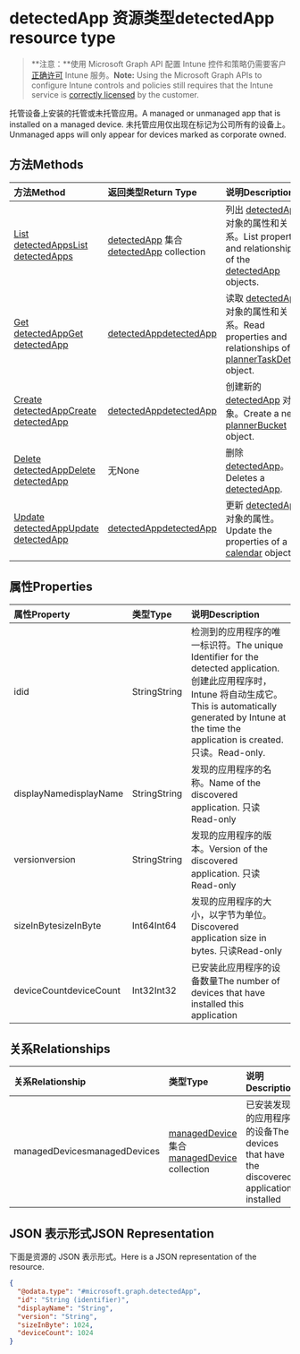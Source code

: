 # <a name="detectedapp-resource-type"></a><span data-ttu-id="6b51a-101">detectedApp 资源类型</span><span class="sxs-lookup"><span data-stu-id="6b51a-101">detectedApp resource type</span></span>

> <span data-ttu-id="6b51a-102">**注意：**使用 Microsoft Graph API 配置 Intune 控件和策略仍需要客户[正确许可](https://go.microsoft.com/fwlink/?linkid=839381) Intune 服务。</span><span class="sxs-lookup"><span data-stu-id="6b51a-102">**Note:** Using the Microsoft Graph APIs to configure Intune controls and policies still requires that the Intune service is [correctly licensed](https://go.microsoft.com/fwlink/?linkid=839381) by the customer.</span></span>

<span data-ttu-id="6b51a-103">托管设备上安装的托管或未托管应用。</span><span class="sxs-lookup"><span data-stu-id="6b51a-103">A managed or unmanaged app that is installed on a managed device.</span></span> <span data-ttu-id="6b51a-104">未托管应用仅出现在标记为公司所有的设备上。</span><span class="sxs-lookup"><span data-stu-id="6b51a-104">Unmanaged apps will only appear for devices marked as corporate owned.</span></span>
## <a name="methods"></a><span data-ttu-id="6b51a-105">方法</span><span class="sxs-lookup"><span data-stu-id="6b51a-105">Methods</span></span>
|<span data-ttu-id="6b51a-106">方法</span><span class="sxs-lookup"><span data-stu-id="6b51a-106">Method</span></span>|<span data-ttu-id="6b51a-107">返回类型</span><span class="sxs-lookup"><span data-stu-id="6b51a-107">Return Type</span></span>|<span data-ttu-id="6b51a-108">说明</span><span class="sxs-lookup"><span data-stu-id="6b51a-108">Description</span></span>|
|:---|:---|:---|
|[<span data-ttu-id="6b51a-109">List detectedApps</span><span class="sxs-lookup"><span data-stu-id="6b51a-109">List detectedApps</span></span>](../api/intune_devices_detectedapp_list.md)|<span data-ttu-id="6b51a-110">[detectedApp](../resources/intune_devices_detectedapp.md) 集合</span><span class="sxs-lookup"><span data-stu-id="6b51a-110">[detectedApp](../resources/intune_devices_detectedapp.md) collection</span></span>|<span data-ttu-id="6b51a-111">列出 [detectedApp](../resources/intune_devices_detectedapp.md) 对象的属性和关系。</span><span class="sxs-lookup"><span data-stu-id="6b51a-111">List properties and relationships of the [detectedApp](../resources/intune_devices_detectedapp.md) objects.</span></span>|
|[<span data-ttu-id="6b51a-112">Get detectedApp</span><span class="sxs-lookup"><span data-stu-id="6b51a-112">Get detectedApp</span></span>](../api/intune_devices_detectedapp_get.md)|[<span data-ttu-id="6b51a-113">detectedApp</span><span class="sxs-lookup"><span data-stu-id="6b51a-113">detectedApp</span></span>](../resources/intune_devices_detectedapp.md)|<span data-ttu-id="6b51a-114">读取 [detectedApp](../resources/intune_devices_detectedapp.md) 对象的属性和关系。</span><span class="sxs-lookup"><span data-stu-id="6b51a-114">Read properties and relationships of [plannerTaskDetails](../resources/intune_devices_detectedapp.md) object.</span></span>|
|[<span data-ttu-id="6b51a-115">Create detectedApp</span><span class="sxs-lookup"><span data-stu-id="6b51a-115">Create detectedApp</span></span>](../api/intune_devices_detectedapp_create.md)|[<span data-ttu-id="6b51a-116">detectedApp</span><span class="sxs-lookup"><span data-stu-id="6b51a-116">detectedApp</span></span>](../resources/intune_devices_detectedapp.md)|<span data-ttu-id="6b51a-117">创建新的 [detectedApp](../resources/intune_devices_detectedapp.md) 对象。</span><span class="sxs-lookup"><span data-stu-id="6b51a-117">Create a new [plannerBucket](../resources/intune_devices_detectedapp.md) object.</span></span>|
|[<span data-ttu-id="6b51a-118">Delete detectedApp</span><span class="sxs-lookup"><span data-stu-id="6b51a-118">Delete detectedApp</span></span>](../api/intune_devices_detectedapp_delete.md)|<span data-ttu-id="6b51a-119">无</span><span class="sxs-lookup"><span data-stu-id="6b51a-119">None</span></span>|<span data-ttu-id="6b51a-120">删除 [detectedApp](../resources/intune_devices_detectedapp.md)。</span><span class="sxs-lookup"><span data-stu-id="6b51a-120">Deletes a [detectedApp](../resources/intune_devices_detectedapp.md).</span></span>|
|[<span data-ttu-id="6b51a-121">Update detectedApp</span><span class="sxs-lookup"><span data-stu-id="6b51a-121">Update detectedApp</span></span>](../api/intune_devices_detectedapp_update.md)|[<span data-ttu-id="6b51a-122">detectedApp</span><span class="sxs-lookup"><span data-stu-id="6b51a-122">detectedApp</span></span>](../resources/intune_devices_detectedapp.md)|<span data-ttu-id="6b51a-123">更新 [detectedApp](../resources/intune_devices_detectedapp.md) 对象的属性。</span><span class="sxs-lookup"><span data-stu-id="6b51a-123">Update the properties of a [calendar](../resources/intune_devices_detectedapp.md) object.</span></span>|

## <a name="properties"></a><span data-ttu-id="6b51a-124">属性</span><span class="sxs-lookup"><span data-stu-id="6b51a-124">Properties</span></span>
|<span data-ttu-id="6b51a-125">属性</span><span class="sxs-lookup"><span data-stu-id="6b51a-125">Property</span></span>|<span data-ttu-id="6b51a-126">类型</span><span class="sxs-lookup"><span data-stu-id="6b51a-126">Type</span></span>|<span data-ttu-id="6b51a-127">说明</span><span class="sxs-lookup"><span data-stu-id="6b51a-127">Description</span></span>|
|:---|:---|:---|
|<span data-ttu-id="6b51a-128">id</span><span class="sxs-lookup"><span data-stu-id="6b51a-128">id</span></span>|<span data-ttu-id="6b51a-129">String</span><span class="sxs-lookup"><span data-stu-id="6b51a-129">String</span></span>|<span data-ttu-id="6b51a-130">检测到的应用程序的唯一标识符。</span><span class="sxs-lookup"><span data-stu-id="6b51a-130">The unique Identifier for the detected application.</span></span> <span data-ttu-id="6b51a-131">创建此应用程序时，Intune 将自动生成它。</span><span class="sxs-lookup"><span data-stu-id="6b51a-131">This is automatically generated by Intune at the time the application is created.</span></span> <span data-ttu-id="6b51a-132">只读。</span><span class="sxs-lookup"><span data-stu-id="6b51a-132">Read-only.</span></span>|
|<span data-ttu-id="6b51a-133">displayName</span><span class="sxs-lookup"><span data-stu-id="6b51a-133">displayName</span></span>|<span data-ttu-id="6b51a-134">String</span><span class="sxs-lookup"><span data-stu-id="6b51a-134">String</span></span>|<span data-ttu-id="6b51a-135">发现的应用程序的名称。</span><span class="sxs-lookup"><span data-stu-id="6b51a-135">Name of the discovered application.</span></span> <span data-ttu-id="6b51a-136">只读</span><span class="sxs-lookup"><span data-stu-id="6b51a-136">Read-only</span></span>|
|<span data-ttu-id="6b51a-137">version</span><span class="sxs-lookup"><span data-stu-id="6b51a-137">version</span></span>|<span data-ttu-id="6b51a-138">String</span><span class="sxs-lookup"><span data-stu-id="6b51a-138">String</span></span>|<span data-ttu-id="6b51a-139">发现的应用程序的版本。</span><span class="sxs-lookup"><span data-stu-id="6b51a-139">Version of the discovered application.</span></span> <span data-ttu-id="6b51a-140">只读</span><span class="sxs-lookup"><span data-stu-id="6b51a-140">Read-only</span></span>|
|<span data-ttu-id="6b51a-141">sizeInByte</span><span class="sxs-lookup"><span data-stu-id="6b51a-141">sizeInByte</span></span>|<span data-ttu-id="6b51a-142">Int64</span><span class="sxs-lookup"><span data-stu-id="6b51a-142">Int64</span></span>|<span data-ttu-id="6b51a-143">发现的应用程序的大小，以字节为单位。</span><span class="sxs-lookup"><span data-stu-id="6b51a-143">Discovered application size in bytes.</span></span> <span data-ttu-id="6b51a-144">只读</span><span class="sxs-lookup"><span data-stu-id="6b51a-144">Read-only</span></span>|
|<span data-ttu-id="6b51a-145">deviceCount</span><span class="sxs-lookup"><span data-stu-id="6b51a-145">deviceCount</span></span>|<span data-ttu-id="6b51a-146">Int32</span><span class="sxs-lookup"><span data-stu-id="6b51a-146">Int32</span></span>|<span data-ttu-id="6b51a-147">已安装此应用程序的设备数量</span><span class="sxs-lookup"><span data-stu-id="6b51a-147">The number of devices that have installed this application</span></span>|

## <a name="relationships"></a><span data-ttu-id="6b51a-148">关系</span><span class="sxs-lookup"><span data-stu-id="6b51a-148">Relationships</span></span>
|<span data-ttu-id="6b51a-149">关系</span><span class="sxs-lookup"><span data-stu-id="6b51a-149">Relationship</span></span>|<span data-ttu-id="6b51a-150">类型</span><span class="sxs-lookup"><span data-stu-id="6b51a-150">Type</span></span>|<span data-ttu-id="6b51a-151">说明</span><span class="sxs-lookup"><span data-stu-id="6b51a-151">Description</span></span>|
|:---|:---|:---|
|<span data-ttu-id="6b51a-152">managedDevices</span><span class="sxs-lookup"><span data-stu-id="6b51a-152">managedDevices</span></span>|<span data-ttu-id="6b51a-153">[managedDevice](../resources/intune_devices_manageddevice.md) 集合</span><span class="sxs-lookup"><span data-stu-id="6b51a-153">[managedDevice](../resources/intune_devices_manageddevice.md) collection</span></span>|<span data-ttu-id="6b51a-154">已安装发现的应用程序的设备</span><span class="sxs-lookup"><span data-stu-id="6b51a-154">The devices that have the discovered application installed</span></span>|

## <a name="json-representation"></a><span data-ttu-id="6b51a-155">JSON 表示形式</span><span class="sxs-lookup"><span data-stu-id="6b51a-155">JSON Representation</span></span>
<span data-ttu-id="6b51a-156">下面是资源的 JSON 表示形式。</span><span class="sxs-lookup"><span data-stu-id="6b51a-156">Here is a JSON representation of the resource.</span></span>
<!-- {
  "blockType": "resource",
  "keyProperty": "id",
  "@odata.type": "microsoft.graph.detectedApp"
}
-->
``` json
{
  "@odata.type": "#microsoft.graph.detectedApp",
  "id": "String (identifier)",
  "displayName": "String",
  "version": "String",
  "sizeInByte": 1024,
  "deviceCount": 1024
}
```



